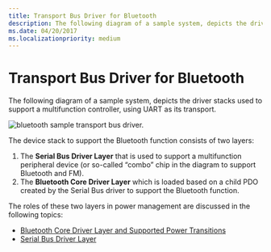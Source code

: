 ```yaml
---
title: Transport Bus Driver for Bluetooth
description: The following diagram of a sample system, depicts the driver stacks used to support a multifunction controller, using UART as its transport.
ms.date: 04/20/2017
ms.localizationpriority: medium
---
```


# Transport Bus Driver for Bluetooth


The following diagram of a sample system, depicts the driver stacks used to support a multifunction controller, using UART as its transport.

![bluetooth sample transport bus driver.](images/bthsampletransportbusdriver.png)

The device stack to support the Bluetooth function consists of two layers:

1.  The **Serial Bus Driver Layer** that is used to support a multifunction peripheral device (or so-called “combo” chip in the diagram to support Bluetooth and FM).
2.  The **Bluetooth Core Driver Layer** which is loaded based on a child PDO created by the Serial Bus driver to support the Bluetooth function.

The roles of these two layers in power management are discussed in the following topics:

-   [Bluetooth Core Driver Layer and Supported Power Transitions](bluetooth-core-driver-layer-and-supported-power-transitions.md)
-   [Serial Bus Driver Layer](serial-bus-driver-layer.md)

 

 





